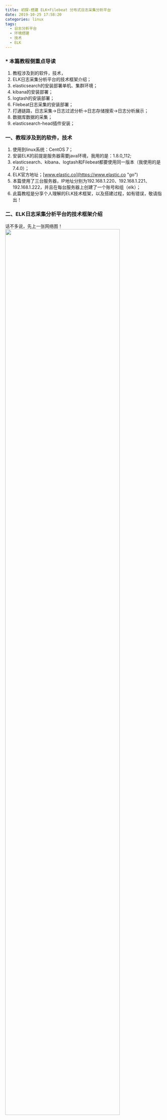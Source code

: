 ```yaml
---
title: 初探-搭建 ELK+Filebeat 分布式日志采集分析平台
date: 2019-10-25 17:58:20
categories: linux
tags: 
  - 日志分析平台
  - 环境搭建
  - 技术
  - ELK
---
```


### * 本篇教程侧重点导读
1. 教程涉及到的软件，技术，
2. ELK日志采集分析平台的技术框架介绍；
3. elasticsearch的安装部署单机、集群环境；
4. kibana的安装部署；
5. logtash的安装部署；
6. Filebeat日志采集的安装部署；
7. 打通链路，日志采集->日志过滤分析->日志存储搜索->日志分析展示；
8. 数据库数据的采集；
9. elasticsearch-head插件安装；

### 一、教程涉及到的软件，技术
1. 使用到linux系统：CentOS 7；
2. 安装ELK的前提是服务器需要java环境，我用的是：1.8.0_112;
3. elasticsearch、kibana、logtash和Filebeat都要使用同一版本（我使用的是7.4.0）；
4. ELK官方地址；[www.elastic.co](https://www.elastic.co "go")
5. 本篇使用了三台服务器，IP地址分别为192.168.1.220、192.168.1.221、192.168.1.222，并且在每台服务器上创建了一个账号和组（elk）；
6. 此篇教程是分享个人理解的ELK技术框架，以及搭建过程，如有错误，敬请指出！

### 二、ELK日志采集分析平台的技术框架介绍
话不多说，先上一张网络图！
<img style="width:85%;height:85%" src="https://staticfile.erdongchen.top/blog/blogPicture/20191025/elk架构图.png"  align=left/>

### 三、elasticsearch的安装部署集群环境
1. 在三台服务器上都丢一个es(elasticsearch)安装包，并解压；
<img style="width:85%;height:85%" src="https://staticfile.erdongchen.top/blog/blogPicture/20191025/3.1.png"  align=left/>
2. 在三台服务器上都创建一个账号并把elasticsearch-7.4.0文件夹的所属用户所属组改一下（elk官方不建议使用root运行ELK）
````bash
# 创建组
groupadd elk
# 创建用户
useradd elk -g elk -p 123456
# 修改文件夹权限
chonw -R elk:elk elasticsearch-7.4.0
````
3. 我把192.168.1.220作为es主节点，221和222作为数据节点，集群环境配置如下：
在服务器220上的es解压目录进入config目录，编辑elasticsearch.yml文件，新增如下内容：
````bash
# 集群中的名称
cluster.name: es-master-node
# 该节点名称
node.name: master
# 该节点设置为主节点
node.master: true
# 该节点不是数据节点
node.data: false
# 监听全部ip，在实际环境中应设置为一个安全的ip
network.host: 0.0.0.0
# es服务端口号
http.port: 9200
# 配置自动发现
discovery.seed_hosts: ["192.168.1.220","192.168.1.221", "192.168.1.222"]
# 跨域配置
http.cors.enabled: true
http.cors.allow-origin: "*"
# 初始化主节点
cluster.initial_master_nodes: 192.168.1.220
````

4. 服务器221和222上的elasticsearch.yml文件配置为：
````bash
# 集群中的名称
cluster.name: es-master-node
# 该节点名称(node.name 可以自己起名字  只要三台服务器的节点明恒不一样就行)
node.name: 
# 该节点从节点
node.master: false
# 该节点是数据节点
node.data: true
# 监听全部ip，在实际环境中应设置为一个安全的ip
network.host: 0.0.0.0
# es服务端口号
http.port: 9200
# 配置自动发现
discovery.seed_hosts: ["192.168.1.220","192.168.1.221", "192.168.1.222"]
# 跨域配置
http.cors.enabled: true
http.cors.allow-origin: "*"
````

5. 在es主节点服务器上启动es：
````bash
./bin/elasticsearch &
````
 **<font color=red>启动报错</font>**：
 <font color=red>ERROR: [1] bootstrap checks failed
 [1]: max file descriptors [4096] for elasticsearch process is too low, increase to at least [65535]</font>
 **<font color=green>解决方案</font>**：
 <font color=green>切换都root用户下执行</font>
````bash
# 查看硬限制
ulimit -Hn
# 编辑文件
vim /etc/security/limits.conf
# 添加如下配置(elk为启动es的用户名)
elk soft nofile 65536
elk hard nofile 65536
````
 <font color=green>需退出用户后重新登录，再次查看elk用户的硬限制，如果变为65536，说明设置成功！</font>
 
6. 主节点启动成功后，在启动两个从节点，其中9200是数据传输时端口，9300是集群通信端口

7. 验证：
````bash
# es集群健康检查
curl '192.168.1.220:9200/_cluster/health?pretty'
# 返回的内容
{
  "cluster_name" : "es-master-node",
  "status" : "green", # 为green则代表健康没问题，如果是yellow或者red则是集群有问题
  "timed_out" : false, # 是否有超时
  "number_of_nodes" : 3, # 集群中的节点数量
  "number_of_data_nodes" : 2, # 集群中data节点的数量
  "active_primary_shards" : 0,
  "active_shards" : 0,
  "relocating_shards" : 0,
  "initializing_shards" : 0,
  "unassigned_shards" : 0,
  "delayed_unassigned_shards" : 0,
  "number_of_pending_tasks" : 0,
  "number_of_in_flight_fetch" : 0,
  "task_max_waiting_in_queue_millis" : 0,
  "active_shards_percent_as_number" : 100.0
}
# 查看集群详细信息
curl '192.168.1.220:9200/_cluster/state?pretty'
````


### 四、kibana的安装部署（我是部署在220上,部署服务器随意选择，只要配置对就好）
1. 将安装包解压至/usr/local/elk目录下，并修改权限到elk用户上
2. 修改kibana解压目录下config里面的配置文件：kibana.yml，新增如下内容：
````bash
# 配置kibana的端口
server.port: 5601
# 配置监听ip
server.host: 192.168.1.220
# 配置es服务器的ip，如果是集群则配置该集群中主节点的ip
elasticsearch.hosts: ["http://192.168.1.220:9200"]
# 配置kibana的日志文件路径，不然默认是messages里记录日志
logging.dest: /usr/local/elk/kibana-7.4.0-linux-x86_64/logs/kibana.log
i18n.locale: "zh-CN"
````
3. 浏览器访问；192.168.1.220:5601

### 五、logtash的安装部署（我是部署在221上，任意服务器上都可部署）
1. 将安装包解压至/usr/local/elk目录下，并修改权限到elk用户上
2. 在config目录下新建一个文件myLogstash.conf
````bash
# 创建文件myLogstash.conf
touch myLogstash.conf
# 增加如下内容
input { #定义日志源
  beats {
    port => 9900 #监听端口
  }
}
output { #日志输出源
  if "nginxlog" in [tags]{ #这里的配置是接收Filebeat传过来的日志做分类处理，存到不同的es表里
   elasticsearch { # 输出到es
    hosts => ["http://192.168.1.220:9200"] # es主节点所在IP
    index => "nginx-%{+YYYY.MM.dd}" # 定义索引
   }
  }
  if "tomcatlog" in [tags]{
   elasticsearch {
    hosts => ["http://192.168.1.220:9200"]
    index => "tomcat-%{+YYYY.MM.dd}"
   }
  }
}
````

3. 检测配置文件是否正确
````bash
./bin/logstash --path.settings /config -f config/myLogstash.conf --config.test_and_exit
 #参数说明
 --path.settings # 指定logstash的配置文件所在目录
 -f # 指定需要被检测的配置文件
 --config.test_and_exit # 检测完之后就退出，不启动logstash
````

4. 启动logstash
````bash
./bin/logstash -f config/myLogstash.conf &
````

### 六、将Filebeat日志采集部署至待采集的机器上
需求：需采集192.168.1.182上的nginx和tomcat日志,182服务器是windows server服务器，所以我下载的Filebeat是zip格式包
1. 将Filebeat程序放到182上，并解压
2. 修改配置文件filebet.yml:
<img style="width:85%;height:85%" src="https://staticfile.erdongchen.top/blog/blogPicture/20191025/6.2.png"  align=left/>
3. 启动Filebeat
````bash
# Filebeat目录执行
filebet.exe -c filebeat.yml
````

### 七、链路打通
1. 随便访问一下nginx和tomcat，使其产生日志
2. 浏览器访问kibana服务查看es中的索引：
<img style="width:85%;height:85%" src="https://staticfile.erdongchen.top/blog/blogPicture/20191025/7.2.png"  align=left/>
3. 或者访问 curl 192.168.1.220:9200/_cat/indices?v 同样可以查看到有索引建立
4. 如上第二步或者第三步，可以看到，在logstash配置文件中定义的两个索引成功获取到了，证明配置没问题，logstash与es通信正常
5. 在浏览器界面打开kibana服务，配置es中的两个索引：
<img style="width:85%;height:85%" src="https://staticfile.erdongchen.top/blog/blogPicture/20191025/7.5.png"  align=left/>
6. 在Discover界面查看采集的日志数据：
<img style="width:85%;height:85%" src="https://staticfile.erdongchen.top/blog/blogPicture/20191025/7.6.png"  align=left/>

### 八、数据库数据的采集
logstash同样也可以采集数据库中的数据到es，只需要改input数据源中的相关配置就ok了，这里不再叙述详细步骤

### 九、elasticsearch-head插件安装
参考链接：[elasticsearch-head插件安装](https://blog.csdn.net/qq924862077/article/details/79994565 "go")


